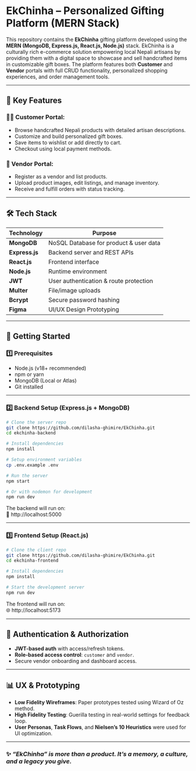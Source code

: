 
# **EkChinha – Personalized Gifting Platform (MERN Stack)**

This repository contains the **EkChinha** gifting platform developed using the **MERN (MongoDB, Express.js, React.js, Node.js)** stack. EkChinha is a culturally rich e-commerce solution empowering local Nepali artisans by providing them with a digital space to showcase and sell handcrafted items in customizable gift boxes. The platform features both **Customer** and **Vendor** portals with full CRUD functionality, personalized shopping experiences, and order management tools.

---

## **📌 Key Features**

### **👩‍💻 Customer Portal:**
- Browse handcrafted Nepali products with detailed artisan descriptions.
- Customize and build personalized gift boxes.
- Save items to wishlist or add directly to cart.
- Checkout using local payment methods.

### **🏪 Vendor Portal:**
- Register as a vendor and list products.
- Upload product images, edit listings, and manage inventory.
- Receive and fulfill orders with status tracking.

---

## **🛠 Tech Stack**

| Technology      | Purpose                           |
|-----------------|-----------------------------------|
| **MongoDB**     | NoSQL Database for product & user data |
| **Express.js**  | Backend server and REST APIs      |
| **React.js**    | Frontend interface                |
| **Node.js**     | Runtime environment               |
| **JWT**         | User authentication & route protection |
| **Multer**      | File/image uploads                |
| **Bcrypt**      | Secure password hashing           |
| **Figma**       | UI/UX Design Prototyping          |

---

## **🚀 Getting Started**

### **1️⃣ Prerequisites**

- Node.js (v18+ recommended)
- npm or yarn
- MongoDB (Local or Atlas)
- Git installed

---

### **2️⃣ Backend Setup (Express.js + MongoDB)**

```bash
# Clone the server repo
git clone https://github.com/dilasha-ghimire/EkChinha.git
cd ekchinha-backend

# Install dependencies
npm install

# Setup environment variables
cp .env.example .env

# Run the server
npm start

# Or with nodemon for development
npm run dev
```

The backend will run on:  
🔗 http://localhost:5000

---

### **3️⃣ Frontend Setup (React.js)**

```bash
# Clone the client repo
git clone https://github.com/dilasha-ghimire/EkChinha.git
cd ekchinha-frontend

# Install dependencies
npm install

# Start the development server
npm run dev
```

The frontend will run on:  
🌐 http://localhost:5173

---

## **🔐 Authentication & Authorization**

- **JWT-based auth** with access/refresh tokens.
- **Role-based access control**: `customer` and `vendor`.
- Secure vendor onboarding and dashboard access.

---

## **📊 UX & Prototyping**

- **Low Fidelity Wireframes**: Paper prototypes tested using Wizard of Oz method.
- **High Fidelity Testing**: Guerilla testing in real-world settings for feedback loop.
- **User Personas**, **Task Flows**, and **Nielsen’s 10 Heuristics** were used for UI optimization.

---

### ✨ *“EkChinha” is more than a product. It’s a memory, a culture, and a legacy you give.*  
